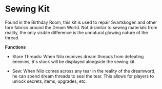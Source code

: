 # Sewing Kit

Found in the Birthday Room, this kit is used to repair Svartskogen and other torn fabrics around the Dream World. Not disimilar to sewing materials from reality, the only visible difference is the unnatural glowing nature of the thread.

**Functions**

- Store Threads: When Nilo receives dream threads from defeating enemies, it's stock will be displayed alongside the sewing kit.

- Sew: When Nilo comes across any tear in the reality of the dreamword, he can spend dream threads to seal the tear. This allows for players to unlock secrets, items, upgrades, etc.
